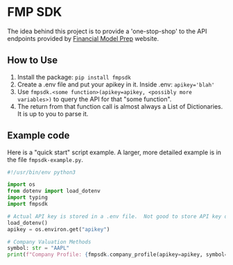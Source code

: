# FMP SDK
The idea behind this project is to provide a 'one-stop-shop' to the API endpoints provided by 
[Financial Model Prep](http://financialmodelingprep.com) website.

## How to Use
1. Install the package: `pip install fmpsdk`
1. Create a .env file and put your apikey in it.  Inside .env: `apikey='blah'`
1. Use `fmpsdk.<some function>(apikey=apikey, <possibly more variables>)` to query the API for that "some function".
1. The return from that function call is almost always a List of Dictionaries.  It is up to you to parse it.

## Example code
Here is a "quick start" script example.  A larger, more detailed example is in the file `fmpsdk-example.py`.
```python
#!/usr/bin/env python3

import os
from dotenv import load_dotenv
import typing
import fmpsdk

# Actual API key is stored in a .env file.  Not good to store API key directly in script.
load_dotenv()
apikey = os.environ.get("apikey")

# Company Valuation Methods
symbol: str = "AAPL"
print(f"Company Profile: {fmpsdk.company_profile(apikey=apikey, symbol=symbol)=}")
```
